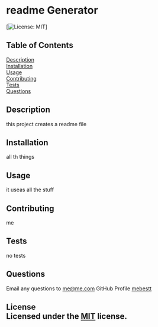 # readme Generator
[![License: MIT](https://img.shields.io/badge/License-MIT-yellow.svg)]
## Table of Contents

[Description](#Description)<br/>
[Installation](#Installation)<br/>
[Usage](#Usage)<br/>
[Contributing](#Contributing)<br/>
[Tests](#Tests)<br/>
[Questions](#Questions)<br/>

## Description
this project creates a readme file

## Installation
all th things

## Usage
it useas all the stuff

## Contributing
me

## Tests
no tests

## Questions
Email any questions to me@me.com 
GitHub Profile [mebestt](github.com/mebestt)

  ## License<br/>Licensed under the [MIT](https://opensource.org/licenses/MIT) license.


